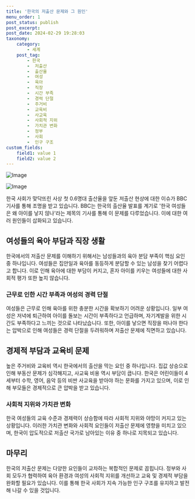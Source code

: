 ```yaml
---
title: '한국의 저출산 문제와 그 원인'
menu_order: 1
post_status: publish
post_excerpt: 
post_date: 2024-02-29 19:28:03
taxonomy:
    category:
        - 세계
    post_tag:
        - 한국
        -  저출산
        -  출산율
        -  여성
        -  육아
        -  직장
        -  시간 부족
        -  경력 단절
        -  주거비
        -  교육비
        -  사교육
        -  사회적 지위
        -  가치관 변화
        -  정부
        -  사회
        -  인구 구조
custom_fields:
    field1: value 1
    field2: value 2
---
```


![Image](https://imgnews.pstatic.net/image/025/2024/02/29/0003344412_001_20240229081101047.jpg?type=w647)

![Image](https://imgnews.pstatic.net/image/025/2024/02/29/0003344412_002_20240229081101081.jpg?type=w647)

한국 사회가 맞닥뜨린 사상 첫 0.6명대 출산율을 앞둔 저출산 현상에 대한 이슈가 BBC 기사를 통해 조명을 받고 있습니다. BBC는 한국의 출산율 발표를 계기로 '한국 여성들은 왜 아이를 낳지 않나'라는 제목의 기사를 통해 이 문제를 다루었습니다. 이에 대한 여러 원인들이 삽화되고 있습니다.
## 여성들의 육아 부담과 직장 생활
한국에서의 저출산 문제를 이해하기 위해서는 남성들과의 육아 분담 부족이 핵심 요인 중 하나입니다. 여성들은 집안일과 육아를 동등하게 분담할 수 있는 남성을 찾기 어렵다고 합니다. 이로 인해 육아에 대한 부담이 커지고, 혼자 아이를 키우는 여성들에 대한 사회적 평가 또한 높지 않습니다.
### 근무로 인한 시간 부족과 여성의 경력 단절
여성들은 근무로 인해 육아를 위한 충분한 시간을 확보하기 어려운 상황입니다. 일부 여성은 저녁에 퇴근하여 아이를 돌보는 시간이 부족하다고 언급하며, 자기계발을 위한 시간도 부족하다고 느끼는 것으로 나타났습니다. 또한, 아이를 낳으면 직장을 떠나야 한다는 압박으로 인해 여성들은 경력 단절을 두려워하며 저출산 문제에 직면하고 있습니다.
## 경제적 부담과 교육비 문제
높은 주거비와 교육비 역시 한국에서의 출산을 막는 요인 중 하나입니다. 집값 상승으로 인해 부동산 문제가 심각해지고, 사교육 비용 역시 부담이 큽니다. 한국은 어린이들이 4세부터 수학, 영어, 음악 등의 비싼 사교육을 받아야 하는 문화를 가지고 있으며, 이로 인해 부모들은 경제적으로 큰 압박을 받고 있습니다.
### 사회적 지위와 가치관 변화
한국 여성들의 교육 수준과 경제력이 상승함에 따라 사회적 지위와 야망이 커지고 있는 상황입니다. 이러한 가치관 변화와 사회적 요인들이 저출산 문제에 영향을 미치고 있으며, 한국이 압도적으로 저출산 국가로 남아있는 이유 중 하나로 지목되고 있습니다.
## 마무리
한국의 저출산 문제는 다양한 요인들이 교차하는 복합적인 문제로 꼽힙니다. 정부와 사회 모두가 협력하여 육아 환경과 여성의 사회적 지위를 개선하고 교육 및 경제적 부담을 완화할 필요가 있습니다. 이를 통해 한국 사회가 지속 가능한 인구 구조를 유지하고 발전해 나갈 수 있을 것입니다.
